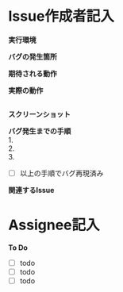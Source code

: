 # Issue作成者記入
<!-- 以下をわかる範囲で詳細に埋めてください。 -->
**実行環境**

**バグの発生箇所**

**期待される動作**

**実際の動作**

```:エラー文

```

**スクリーンショット**

**バグ発生までの手順**  
1.   
2.   
3.   

- [ ] 以上の手順でバグ再現済み

**関連するIssue**

# Assignee記入
<!-- タスクにとりかかる前に埋めてください。 -->
**To Do**
- [ ] todo
- [ ] todo
- [ ] todo
